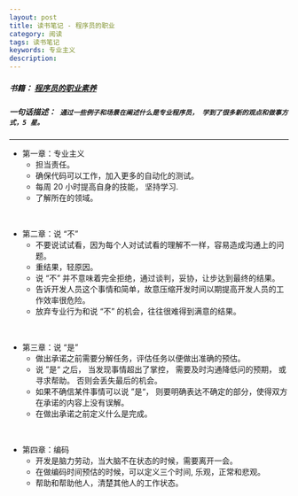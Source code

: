 ```yaml
---
layout: post
title: 读书笔记 - 程序员的职业
category: 阅读
tags: 读书笔记
keywords: 专业主义
description: 
---  
```

##### 书籍： [程序员的职业素养](http://book.douban.com/subject/11614538/)

##### 一句话描述：``` 通过一些例子和场景在阐述什么是专业程序员， 学到了很多新的观点和做事方式，5 星。```

---

* 第一章：专业主义
	* 担当责任。
	* 确保代码可以工作，加入更多的自动化的测试。
	* 每周 20 小时提高自身的技能， 坚持学习.
	* 了解所在的领域。  
<br>

* 第二章：说 “不”
	* 不要说试试看，因为每个人对试试看的理解不一样，容易造成沟通上的问题。
	* 重结果，轻原因。
	* 说 “不” 并不意味着完全拒绝，通过谈判，妥协，让步达到最终的结果。
	* 告诉开发人员这个事情和简单，故意压缩开发时间以期提高开发人员的工作效率很危险。
	* 放弃专业行为和说 “不” 的机会，往往很难得到满意的结果。  
<br>

* 第三章：说 “是”
	* 做出承诺之前需要分解任务，评估任务以便做出准确的预估。
	* 说 ”是“ 之后， 当发现事情超出了掌控， 需要及时沟通降低问的预期， 或寻求帮助。 否则会丢失最后的机会。
	* 如果不确信某件事情可以说 ”是“， 则要明确表达不确定的部分，使得双方在承诺的内容上没有误解。
	* 在做出承诺之前定义什么是完成。  	
<br>

* 第四章：编码
	* 开发是脑力劳动，当大脑不在状态的时候，需要离开一会。
	* 在做编码时间预估的时候，可以定义三个时间, 乐观，正常和悲观。
	* 帮助和帮助他人，清楚其他人的工作状态。 

